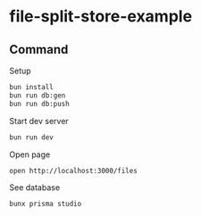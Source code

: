 # file-split-store-example

## Command

Setup

```bash
bun install
bun run db:gen
bun run db:push
```

Start dev server

```bash
bun run dev
```

Open page

```bash
open http://localhost:3000/files
```

See database

```bash
bunx prisma studio
```
